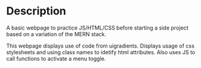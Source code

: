 # Description

A basic webpage to practice JS/HTML/CSS before starting a side project based on a variation of the MERN stack.

This webpage displays use of code from uigradients. Displays usage of css stylesheets and using class names to idetify html attributes. Also uses JS to call functions to activate a menu toggle.
